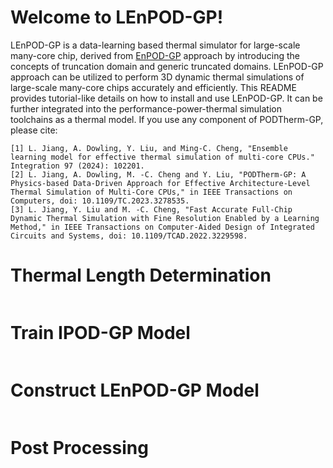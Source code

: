 # Welcome to LEnPOD-GP!
LEnPOD-GP is a data-learning based thermal simulator for large-scale many-core chip, derived from [EnPOD-GP](https://www.sciencedirect.com/science/article/pii/S0167926024000658) approach by introducing the concepts of truncation domain and generic truncated domains. LEnPOD-GP approach can be utilized to perform 3D dynamic thermal simulations of  large-scale many-core chips accurately and efficiently. 
This README provides tutorial-like details on how to install and use LEnPOD-GP. It can be further integrated into the performance-power-thermal simulation toolchains as a thermal model. If you use any component of PODTherm-GP, please cite:
```
[1] L. Jiang, A. Dowling, Y. Liu, and Ming-C. Cheng, "Ensemble learning model for effective thermal simulation of multi-core CPUs." Integration 97 (2024): 102201.
[2] L. Jiang, A. Dowling, M. -C. Cheng and Y. Liu, "PODTherm-GP: A Physics-based Data-Driven Approach for Effective Architecture-Level Thermal Simulation of Multi-Core CPUs," in IEEE Transactions on Computers, doi: 10.1109/TC.2023.3278535.
[3] L. Jiang, Y. Liu and M. -C. Cheng, "Fast Accurate Full-Chip Dynamic Thermal Simulation with Fine Resolution Enabled by a Learning Method," in IEEE Transactions on Computer-Aided Design of Integrated Circuits and Systems, doi: 10.1109/TCAD.2022.3229598.
```

# Thermal Length Determination
```
```

# Train IPOD-GP Model
```
```
# Construct LEnPOD-GP Model
```
```
# Post Processing
